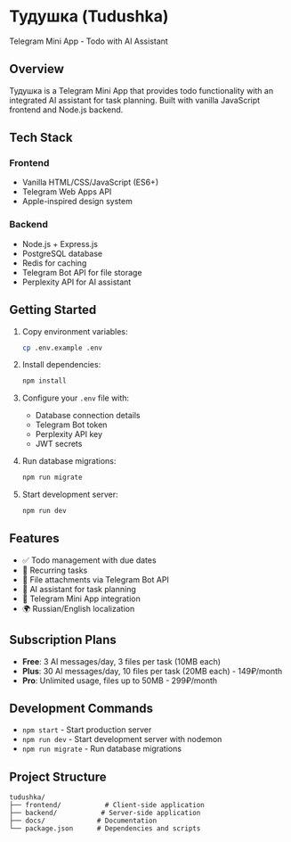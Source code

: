 # Тудушка (Tudushka)

Telegram Mini App - Todo with AI Assistant

## Overview

Тудушка is a Telegram Mini App that provides todo functionality with an integrated AI assistant for task planning. Built with vanilla JavaScript frontend and Node.js backend.

## Tech Stack

### Frontend
- Vanilla HTML/CSS/JavaScript (ES6+)
- Telegram Web Apps API
- Apple-inspired design system

### Backend
- Node.js + Express.js
- PostgreSQL database
- Redis for caching
- Telegram Bot API for file storage
- Perplexity API for AI assistant

## Getting Started

1. Copy environment variables:
   ```bash
   cp .env.example .env
   ```

2. Install dependencies:
   ```bash
   npm install
   ```

3. Configure your `.env` file with:
   - Database connection details
   - Telegram Bot token
   - Perplexity API key
   - JWT secrets

4. Run database migrations:
   ```bash
   npm run migrate
   ```

5. Start development server:
   ```bash
   npm run dev
   ```

## Features

- ✅ Todo management with due dates
- 🔄 Recurring tasks
- 📎 File attachments via Telegram Bot API
- 🤖 AI assistant for task planning
- 📱 Telegram Mini App integration
- 🌍 Russian/English localization

## Subscription Plans

- **Free**: 3 AI messages/day, 3 files per task (10MB each)
- **Plus**: 30 AI messages/day, 10 files per task (20MB each) - 149₽/month
- **Pro**: Unlimited usage, files up to 50MB - 299₽/month

## Development Commands

- `npm start` - Start production server
- `npm run dev` - Start development server with nodemon
- `npm run migrate` - Run database migrations

## Project Structure

```
tudushka/
├── frontend/           # Client-side application
├── backend/           # Server-side application
├── docs/             # Documentation
└── package.json      # Dependencies and scripts
```